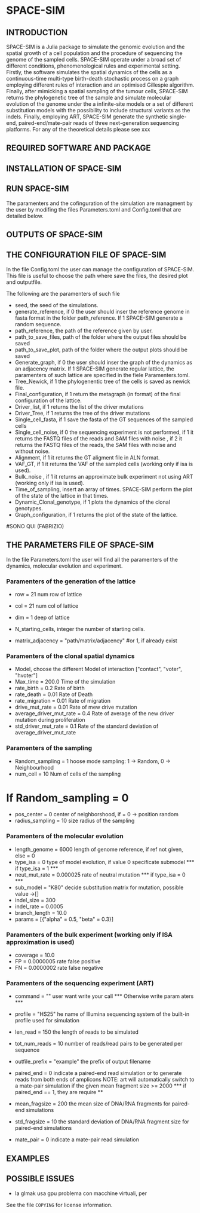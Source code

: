 # SPACE-SIM
## INTRODUCTION 
SPACE-SIM is a Julia package to simulate the genomic evolution and the spatial growth of a cell population and the procedure of sequencing the genome of the sampled cells. SPACE-SIM operate under a broad set of different conditions, phenomenological rules and experimental setting.
Firstly, the software simulates the spatial dynamics of the cells as a continuous-time multi-type birth-death stochastic process on a graph employing different rules of interaction and an optimised Gillespie algorithm. 
Finally, after mimicking a spatial sampling of the tumour cells, SPACE-SIM  returns the phylogenetic tree of the sample and simulate molecular evolution of the genome under the a infinite-site models or a set of different substitution models  with the possibility to include structural variants as the indels. Finally, employing ART, SPACE-SIM   generate the  synthetic  single-end, paired-end/mate-pair reads of three  next-generation sequencing platforms.
For any of the theoretical details please see xxx
 
## REQUIRED  SOFTWARE AND PACKAGE



## INSTALLATION OF SPACE-SIM

## RUN SPACE-SIM

The paramenters and the cofinguration of the simulation are managment by the user by modifing the files Parameters.toml and Config.toml that are detailed below.

## OUTPUTS OF SPACE-SIM


## THE CONFIGURATION FILE OF SPACE-SIM
In the file Config.toml the user can manage the configuration of SPACE-SIM. This file is useful to choose the path where save the files, the desired plot and outputfile.

The following are the paramenters of such file

- seed, the seed of the simulations.
- generate_reference,  if 0 the user should inser the reference genome in fasta format in the folder path_reference. If 1 SPACE-SIM generate a random sequence.
- path_reference, the path of the reference given by user.
- path_to_save_files, path of the folder where the output files should be saved
- path_to_save_plot,  path of the folder where the output plots should be saved
- Generate_graph, if 0 the user should inser the graph of the dynamics as an adjacency matrix. If 1 SPACE-SIM generate regular lattice, the paramenters of such lattice are specified in the fiele Paramenters.toml.
- Tree_Newick, if 1  the phylogenentic tree of the cells is saved as newick file.
- Final_configuration, if 1 return the metagraph (in format) of the final configuration of the lattice.
- Driver_list, if 1 returns the list of the driver mutations
- Driver_Tree, if 1 returns the tree of the driver mutations
- Single_cell_fasta, if 1 save the fasta of the GT sequences of the sampled cells 
- Single_cell_noise, if 0  the sequencing experiment is not performed, if 1 it returns the FASTQ  files of the reads and SAM files with noise  , if 2 it returns the FASTQ  files of the reads, the SAM files with noise and without noise.
- Alignment, if 1 it returns the GT aligment file in ALN format.
 - VAF_GT, if 1 it returns the VAF of the sampled cells  (working only if isa is used).
- Bulk_noise , if 1 it returns an approximate bulk experiment not using ART (working only if isa is used).
- Time_of_sampling, insert an array of times. SPACE-SIM perform the plot of the state of the lattice in that times.
- Dynamic_Clonal_genotype, if 1 plots the dynamics of the clonal genotypes.
- Graph_configuration, if 1  returns the plot of the state of the lattice.

#SONO QUI (FABRIZIO)

## THE PARAMETERS FILE OF SPACE-SIM
In the file Parameters.toml the user will find all the paramenters of the dynamics, molecular evolution and experiment. 



### Paramenters of the generation of the lattice

- row = 21 num row of lattice
- col = 21 num col of lattice
- dim = 1 deep of lattice
- N_starting_cells, integer  the number of starting cells.

- matrix_adjacency = "path/matrix/adjacency" #or 1, if already exist

### Paramenters of the clonal spatial dynamics

- Model, choose the different  Model of interaction ["contact", "voter", "hvoter"]
- Max_time = 200.0 Time of the simulation
- rate_birth = 0.2 Rate of birth
- rate_death = 0.01 Rate of Death
- rate_migration = 0.01 Rate of migration
- drive_mut_rate = 0.01 Rate of mew drive mutation
- average_driver_mut_rate = 0.4 Rate of average of the new driver mutation during proliferation
- std_driver_mut_rate = 0.1 Rate of the standard deviation of average_driver_mut_rate

### Paramenters of the sampling
- Random_sampling = 1 hoose mode sampling: 1 -> Random, 0 -> Neighbourhood
- num_cell = 10 Num of cells of the sampling

# If Random_sampling = 0

 -  pos_center = 0 center of neighborshood, if = 0 -> position random
- radius_sampling = 10 size radius of the sampling

### Paramenters of the molecular evolution
- length_genome = 6000 length of genome reference, if ref not given, else = 0
- type_isa = 0 type of model evolution, if value 0 specificate submodel
*** if type_isa = 1 ***
- neut_mut_rate = 0.000025 rate of neutral mutation
*** if type_isa = 0 ***
- sub_model = "K80" decide substitution matrix for mutation, possible value ->[]
- indel_size = 300
- indel_rate = 0.0005
- branch_length = 10.0
- params = [{"alpha" = 0.5, "beta" = 0.3}]

### Paramenters of the bulk experiment (working only if ISA approximation is used)
- coverage = 10.0
 - FP = 0.0000005 rate false positive
- FN = 0.0000002 rate false negative

### Paramenters of the sequencing experiment (ART)
- command = ""  user want write your call
*** Otherwise write param aters ***
- profile = "HS25" he name of Illumina sequencing system of the built-in profile used for simulation
- len_read = 150 the length of reads to be simulated
- tot_num_reads = 10 number of reads/read pairs to be generated per sequence
 - outfile_prefix = "example" the prefix of output filename

- paired_end = 0  indicate a paired-end read simulation or to generate reads from both ends of amplicons
	                    NOTE: art will automatically switch to a mate-pair simulation if the given mean fragment size >= 2000
*** if paired_end == 1, they are require **
- mean_fragsize = 200 the mean size of DNA/RNA fragments for paired-end simulations
- std_fragsize = 10 the standard deviation of DNA/RNA fragment size for paired-end simulations

- mate_pair = 0 indicate a mate-pair read simulation




## EXAMPLES

## POSSIBLE ISSUES
 - la glmak usa gpu problema con macchine virtuali, per 



See the file `COPYING` for license information.

